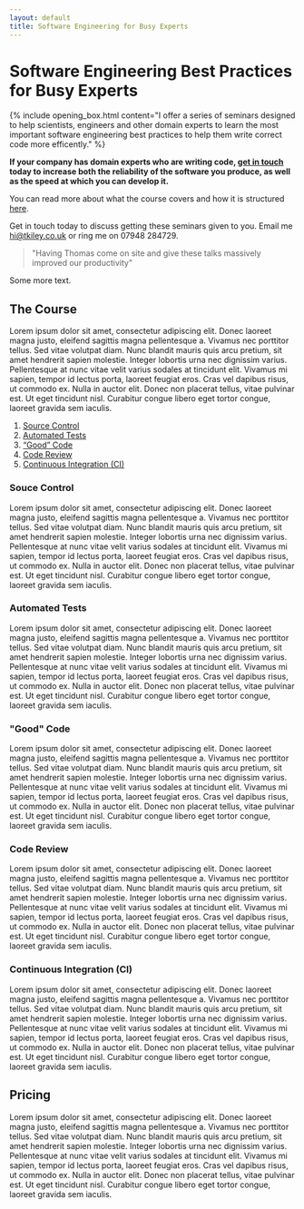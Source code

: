 ```yaml
---
layout: default
title: Software Engineering for Busy Experts
---
```

# Software Engineering Best Practices for Busy Experts

{% include opening_box.html content="I offer a series of seminars designed to help scientists, engineers and other domain experts to learn the most important software engineering best practices to help them write correct code more efficently." %}

**If your company has domain experts who are writing code, [get in touch](mailto:hi@tkiley.co.uk) today to increase both the reliability of the software you produce, as well as the speed at which you can develop it.**

You can read more about what the course covers and how it is structured [here](#the-course).

Get in touch today to discuss getting these seminars given to you. Email me [hi@tkiley.co.uk](mailto:hi@tkiley.co.uk) or ring me on 07948 284729.

> "Having Thomas come on site and give these talks massively improved our productivity"

Some more text.

## The Course

Lorem ipsum dolor sit amet, consectetur adipiscing elit. Donec laoreet magna justo, eleifend sagittis magna pellentesque a. Vivamus nec porttitor tellus. Sed vitae volutpat diam. Nunc blandit mauris quis arcu pretium, sit amet hendrerit sapien molestie. Integer lobortis urna nec dignissim varius. Pellentesque at nunc vitae velit varius sodales at tincidunt elit. Vivamus mi sapien, tempor id lectus porta, laoreet feugiat eros. Cras vel dapibus risus, ut commodo ex. Nulla in auctor elit. Donec non placerat tellus, vitae pulvinar est. Ut eget tincidunt nisl. Curabitur congue libero eget tortor congue, laoreet gravida sem iaculis.

 1. [Source Control](#source-control)
 2. [Automated Tests](#automated-tests)
 3. [“Good” Code](#good-code)
 4. [Code Review](#code-review)
 5. [Continuous Integration (CI)](#continuous-integration-ci)


### Souce Control

Lorem ipsum dolor sit amet, consectetur adipiscing elit. Donec laoreet magna justo, eleifend sagittis magna pellentesque a. Vivamus nec porttitor tellus. Sed vitae volutpat diam. Nunc blandit mauris quis arcu pretium, sit amet hendrerit sapien molestie. Integer lobortis urna nec dignissim varius. Pellentesque at nunc vitae velit varius sodales at tincidunt elit. Vivamus mi sapien, tempor id lectus porta, laoreet feugiat eros. Cras vel dapibus risus, ut commodo ex. Nulla in auctor elit. Donec non placerat tellus, vitae pulvinar est. Ut eget tincidunt nisl. Curabitur congue libero eget tortor congue, laoreet gravida sem iaculis.

### Automated Tests

Lorem ipsum dolor sit amet, consectetur adipiscing elit. Donec laoreet magna justo, eleifend sagittis magna pellentesque a. Vivamus nec porttitor tellus. Sed vitae volutpat diam. Nunc blandit mauris quis arcu pretium, sit amet hendrerit sapien molestie. Integer lobortis urna nec dignissim varius. Pellentesque at nunc vitae velit varius sodales at tincidunt elit. Vivamus mi sapien, tempor id lectus porta, laoreet feugiat eros. Cras vel dapibus risus, ut commodo ex. Nulla in auctor elit. Donec non placerat tellus, vitae pulvinar est. Ut eget tincidunt nisl. Curabitur congue libero eget tortor congue, laoreet gravida sem iaculis.

### "Good" Code

Lorem ipsum dolor sit amet, consectetur adipiscing elit. Donec laoreet magna justo, eleifend sagittis magna pellentesque a. Vivamus nec porttitor tellus. Sed vitae volutpat diam. Nunc blandit mauris quis arcu pretium, sit amet hendrerit sapien molestie. Integer lobortis urna nec dignissim varius. Pellentesque at nunc vitae velit varius sodales at tincidunt elit. Vivamus mi sapien, tempor id lectus porta, laoreet feugiat eros. Cras vel dapibus risus, ut commodo ex. Nulla in auctor elit. Donec non placerat tellus, vitae pulvinar est. Ut eget tincidunt nisl. Curabitur congue libero eget tortor congue, laoreet gravida sem iaculis.

### Code Review

Lorem ipsum dolor sit amet, consectetur adipiscing elit. Donec laoreet magna justo, eleifend sagittis magna pellentesque a. Vivamus nec porttitor tellus. Sed vitae volutpat diam. Nunc blandit mauris quis arcu pretium, sit amet hendrerit sapien molestie. Integer lobortis urna nec dignissim varius. Pellentesque at nunc vitae velit varius sodales at tincidunt elit. Vivamus mi sapien, tempor id lectus porta, laoreet feugiat eros. Cras vel dapibus risus, ut commodo ex. Nulla in auctor elit. Donec non placerat tellus, vitae pulvinar est. Ut eget tincidunt nisl. Curabitur congue libero eget tortor congue, laoreet gravida sem iaculis.

### Continuous Integration (CI)

Lorem ipsum dolor sit amet, consectetur adipiscing elit. Donec laoreet magna justo, eleifend sagittis magna pellentesque a. Vivamus nec porttitor tellus. Sed vitae volutpat diam. Nunc blandit mauris quis arcu pretium, sit amet hendrerit sapien molestie. Integer lobortis urna nec dignissim varius. Pellentesque at nunc vitae velit varius sodales at tincidunt elit. Vivamus mi sapien, tempor id lectus porta, laoreet feugiat eros. Cras vel dapibus risus, ut commodo ex. Nulla in auctor elit. Donec non placerat tellus, vitae pulvinar est. Ut eget tincidunt nisl. Curabitur congue libero eget tortor congue, laoreet gravida sem iaculis.

## Pricing

Lorem ipsum dolor sit amet, consectetur adipiscing elit. Donec laoreet magna justo, eleifend sagittis magna pellentesque a. Vivamus nec porttitor tellus. Sed vitae volutpat diam. Nunc blandit mauris quis arcu pretium, sit amet hendrerit sapien molestie. Integer lobortis urna nec dignissim varius. Pellentesque at nunc vitae velit varius sodales at tincidunt elit. Vivamus mi sapien, tempor id lectus porta, laoreet feugiat eros. Cras vel dapibus risus, ut commodo ex. Nulla in auctor elit. Donec non placerat tellus, vitae pulvinar est. Ut eget tincidunt nisl. Curabitur congue libero eget tortor congue, laoreet gravida sem iaculis.